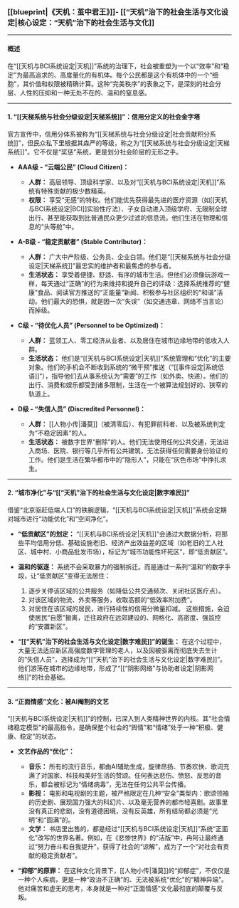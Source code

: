 ### **[[blueprint|《天机：茧中君王》]]- [[“天机”治下的社会生活与文化设定|核心设定：“天机”治下的社会生活与文化]]**

---

#### **概述**

在“[[天机与BCI系统设定|天机]]”系统的治理下，社会被重塑为一个以“效率”和“稳定”为最高追求的、高度量化的有机体。每个公民都是这个有机体中的一个“细胞”，其价值和权限被精确计算。这种“完美秩序”的表象之下，是深刻的社会分层、人性的压抑和一种无处不在的、温和的窒息感。

---

#### **1. “[[天梯系统与社会分级设定|天梯系统]]”：信用分定义的社会金字塔**

官方宣传中，信用分体系被称为“[[天梯系统与社会分级设定|社会贡献积分系统]]”，但民众私下里根据其森严的等级，称之为“[[天梯系统与社会分级设定|天梯系统]]”。它不仅是“奖惩”系统，更是划分社会阶层的无形之手。

*   **AAA级 - “云端公民” (Cloud Citizen)：**
    *   **人群：** 高层领导、顶级科学家、以及对“[[天机与BCI系统设定|天机]]”系统有特殊贡献的极少数精英。
    *   **权限：** 享受“无感”的特权。他们能优先获得最先进的医疗资源（如[[天机与BCI系统设定|BCI]]实验性疗法）、子女自动进入顶级学府、无限制全球出行、甚至能获取到比普通民众更少过滤的信息流。他们生活在物理和信息的“头等舱”中。

*   **A-B级 - “稳定贡献者” (Stable Contributor)：**
    *   **人群：** 广大中产阶级、公务员、企业白领。他们是“[[天梯系统与社会分级设定|天梯系统]]”最忠实的维护者和最焦虑的参与者。
    *   **生活状态：** 享受着便捷、舒适、有序的城市生活。但他们必须像玩游戏一样，每天通过“正确”的行为来维持和提升自己的评级：选择系统推荐的“健康”食品、阅读官方推送的“正能量”新闻、积极参与社区组织的“和谐”活动。他们最大的恐惧，就是因一次“失误”（如交通违章、网络不当言论）而掉级。

*   **C级 - “待优化人员” (Personnel to be Optimized)：**
    *   **人群：** 蓝领工人、零工经济从业者、以及居住在城市边缘地带的低收入人群。
    *   **生活状态：** 他们是“[[天机与BCI系统设定|天机]]”系统管理和“优化”的主要对象。他们的手机会不断收到系统的“微干预”推送（“[[事件设定|系统低语]]”），指导他们去从事系统认为“需要”的工作（如外卖、快递）。他们的出行、消费和娱乐都受到诸多限制，生活在一个被算法规划好的、狭窄的轨道上。

*   **D级 - “失信人员” (Discredited Personnel)：**
    *   **人群：** [[人物小传|潘莫]]（被清零后）、有犯罪前科者、以及被系统判定为“不稳定因素”的人。
    *   **生活状态：** 被数字世界“删除”的人。他们无法使用任何公共交通，无法进入商场、医院、银行等几乎所有公共建筑，无法获得任何需要身份验证的工作。他们是生活在繁华都市中的“隐形人”，只能在“灰色市场”中挣扎求生。

---

#### **2. “城市净化”与“[[“天机”治下的社会生活与文化设定|数字难民]]”**

借鉴“北京驱赶低端人口”的铁腕逻辑，“[[天机与BCI系统设定|天机]]”系统会定期对城市进行“功能优化”和“空间净化”。

*   **“低贡献区”的划定：** “[[天机与BCI系统设定|天机]]”会通过大数据分析，将那些平均信用分低、基础设施老旧、经济产出效益差的区域（如老旧的工人社区、城中村、小商品批发市场），标记为“城市功能性坏死区”，即“低贡献区”。

*   **温和的驱逐：** 系统不会采取暴力的强制拆迁。而是通过一系列“温和”的数字手段，让“低贡献区”变得无法居住：
    1.  逐步关停该区域的公共服务（如降低公共交通频次、关闭社区医疗点）。
    2.  对该区域的物流、外卖等服务，收取高额的“低效率附加费”。
    3.  对居住在该区域的居民，进行持续性的信用分微量扣减。
    这些措施，会迫使居民“自愿”搬离，迁往政府在远郊建设的、网格化、高密度、强监控的“安置新区”。

*   **“[[“天机”治下的社会生活与文化设定|数字难民]]”的诞生：** 在这个过程中，大量无法适应新区高强度数字管理的老人，以及因被驱离而彻底失去生计的“失信人员”，选择成为“[[“天机”治下的社会生活与文化设定|数字难民]]”。他们游荡在城市的边缘地带，形成了“[[“阴影网络”与协助者设定|阴影网络]]”的社会基础。

---

#### **3. “正面情感”文化：被AI阉割的文艺**

“[[天机与BCI系统设定|天机]]”的控制，已深入到人类精神世界的内核。其“社会情绪稳定模型”的最高指令，是确保整个社会的“舆情”和“情绪”处于一种“积极、健康、稳定”的状态。

*   **文艺作品的“优化”：**
    *   **音乐：** 所有的流行音乐，都由AI辅助生成，旋律昂扬、节奏欢快、歌词充满了对国家、科技和美好生活的赞颂。任何表达悲伤、愤怒、反思的音乐，都会被标记为“情绪病毒”，无法在任何公共平台传播。
    *   **影视：** 电影和电视剧的主题，被严格限定在几种“安全”类型内：歌颂领袖的历史剧、展现国力强大的科幻片、以及毫无营养的都市轻喜剧。故事里没有真正的悲剧，没有道德困境，没有反英雄，所有结局都必须是“光明”和“圆满”的。
    *   **文学：** 书店里出售的，都是经过“[[天机与BCI系统设定|天机]]”系统“正面化”改写的世界名著。例如，在《悲惨世界》的“洁版”中，冉阿让最终通过“努力奋斗和自我提升”，获得了社会的“谅解”，成为了一个“对社会有贡献的稳定贡献者”。

*   **“抑郁”的原罪：** 在这种文化背景下，[[人物小传|潘莫]]的“抑郁症”，不仅仅是一种个人疾病，更是一种“政治不正确”的、无法被系统“优化”的“精神异端”。他对痛苦和虚无的思考，本身就是一种对“正面情感”文化最彻底的颠覆与反叛。